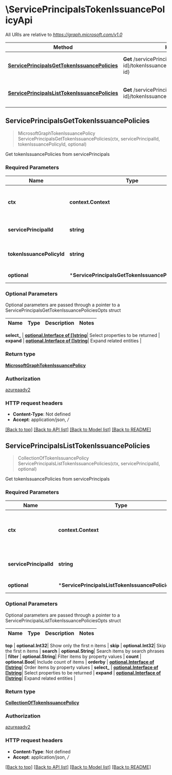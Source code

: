 # \ServicePrincipalsTokenIssuancePolicyApi

All URIs are relative to *https://graph.microsoft.com/v1.0*

Method | HTTP request | Description
------------- | ------------- | -------------
[**ServicePrincipalsGetTokenIssuancePolicies**](ServicePrincipalsTokenIssuancePolicyApi.md#ServicePrincipalsGetTokenIssuancePolicies) | **Get** /servicePrincipals/{servicePrincipal-id}/tokenIssuancePolicies/{tokenIssuancePolicy-id} | Get tokenIssuancePolicies from servicePrincipals
[**ServicePrincipalsListTokenIssuancePolicies**](ServicePrincipalsTokenIssuancePolicyApi.md#ServicePrincipalsListTokenIssuancePolicies) | **Get** /servicePrincipals/{servicePrincipal-id}/tokenIssuancePolicies | Get tokenIssuancePolicies from servicePrincipals



## ServicePrincipalsGetTokenIssuancePolicies

> MicrosoftGraphTokenIssuancePolicy ServicePrincipalsGetTokenIssuancePolicies(ctx, servicePrincipalId, tokenIssuancePolicyId, optional)

Get tokenIssuancePolicies from servicePrincipals

### Required Parameters


Name | Type | Description  | Notes
------------- | ------------- | ------------- | -------------
**ctx** | **context.Context** | context for authentication, logging, cancellation, deadlines, tracing, etc.
**servicePrincipalId** | **string**| key: servicePrincipal-id of servicePrincipal | 
**tokenIssuancePolicyId** | **string**| key: tokenIssuancePolicy-id of tokenIssuancePolicy | 
 **optional** | ***ServicePrincipalsGetTokenIssuancePoliciesOpts** | optional parameters | nil if no parameters

### Optional Parameters

Optional parameters are passed through a pointer to a ServicePrincipalsGetTokenIssuancePoliciesOpts struct


Name | Type | Description  | Notes
------------- | ------------- | ------------- | -------------


 **select_** | [**optional.Interface of []string**](string.md)| Select properties to be returned | 
 **expand** | [**optional.Interface of []string**](string.md)| Expand related entities | 

### Return type

[**MicrosoftGraphTokenIssuancePolicy**](microsoft.graph.tokenIssuancePolicy.md)

### Authorization

[azureaadv2](../README.md#azureaadv2)

### HTTP request headers

- **Content-Type**: Not defined
- **Accept**: application/json, */*

[[Back to top]](#) [[Back to API list]](../README.md#documentation-for-api-endpoints)
[[Back to Model list]](../README.md#documentation-for-models)
[[Back to README]](../README.md)


## ServicePrincipalsListTokenIssuancePolicies

> CollectionOfTokenIssuancePolicy ServicePrincipalsListTokenIssuancePolicies(ctx, servicePrincipalId, optional)

Get tokenIssuancePolicies from servicePrincipals

### Required Parameters


Name | Type | Description  | Notes
------------- | ------------- | ------------- | -------------
**ctx** | **context.Context** | context for authentication, logging, cancellation, deadlines, tracing, etc.
**servicePrincipalId** | **string**| key: servicePrincipal-id of servicePrincipal | 
 **optional** | ***ServicePrincipalsListTokenIssuancePoliciesOpts** | optional parameters | nil if no parameters

### Optional Parameters

Optional parameters are passed through a pointer to a ServicePrincipalsListTokenIssuancePoliciesOpts struct


Name | Type | Description  | Notes
------------- | ------------- | ------------- | -------------

 **top** | **optional.Int32**| Show only the first n items | 
 **skip** | **optional.Int32**| Skip the first n items | 
 **search** | **optional.String**| Search items by search phrases | 
 **filter** | **optional.String**| Filter items by property values | 
 **count** | **optional.Bool**| Include count of items | 
 **orderby** | [**optional.Interface of []string**](string.md)| Order items by property values | 
 **select_** | [**optional.Interface of []string**](string.md)| Select properties to be returned | 
 **expand** | [**optional.Interface of []string**](string.md)| Expand related entities | 

### Return type

[**CollectionOfTokenIssuancePolicy**](Collection_of_tokenIssuancePolicy.md)

### Authorization

[azureaadv2](../README.md#azureaadv2)

### HTTP request headers

- **Content-Type**: Not defined
- **Accept**: application/json, */*

[[Back to top]](#) [[Back to API list]](../README.md#documentation-for-api-endpoints)
[[Back to Model list]](../README.md#documentation-for-models)
[[Back to README]](../README.md)

